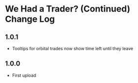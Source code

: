 # We Had a Trader? (Continued) Change Log

## 1.0.1
- Tooltips for orbital trades now show time left until they leave

## 1.0.0
- First upload
